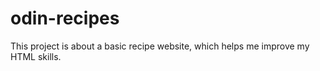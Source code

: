# odin-recipes

This project is about a basic recipe website, which helps me improve my HTML skills.
